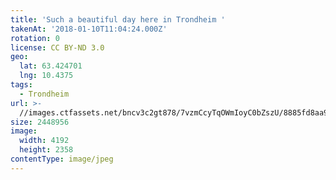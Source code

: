 ```yaml
---
title: 'Such a beautiful day here in Trondheim '
takenAt: '2018-01-10T11:04:24.000Z'
rotation: 0
license: CC BY-ND 3.0
geo:
  lat: 63.424701
  lng: 10.4375
tags:
  - Trondheim
url: >-
  //images.ctfassets.net/bncv3c2gt878/7vzmCcyTqOWmIoyC0bZszU/8885fd8aa98aa38b18be24e5b7288ec3/such-a-beautiful-day-here-in-trondheim_38903246784_o
size: 2448956
image:
  width: 4192
  height: 2358
contentType: image/jpeg
---
```


